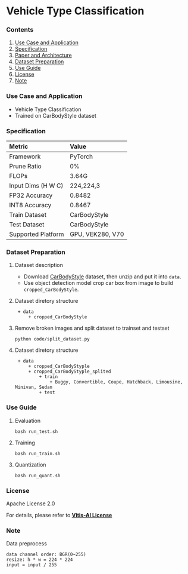 # Vehicle Type Classification


### Contents
1. [Use Case and Application](#Use-Case-and-Application)
2. [Specification](#Specification)
3. [Paper and Architecture](#Paper-and-Architecture)
4. [Dataset Preparation](#Dataset-Preparation)
5. [Use Guide](#Use-Guide)
6. [License](#License)
7. [Note](#Note)


### Use Case and Application

   - Vehicle Type Classification
   - Trained on CarBodyStyle dataset
   
   
### Specification

| Metric             | Value                                   |
| :----------------- | :-------------------------------------- |
| Framework          | PyTorch                                 |
| Prune Ratio        | 0%                                      |
| FLOPs              | 3.64G                                   |
| Input Dims (H W C) | 224,224,3                               |
| FP32 Accuracy      | 0.8482                                  |
| INT8 Accuracy      | 0.8467                                  |
| Train Dataset      | CarBodyStyle                            |
| Test Dataset       | CarBodyStyle                            |
| Supported Platform | GPU, VEK280, V70                        |
  
 
### Dataset Preparation

1. Dataset description
    - Download [CarBodyStyle](https://www.kaggle.com/datasets/darshan1504/car-body-style-dataset) dataset, then unzip and put it into `data`.
    - Use object detection model crop car box from image to build `cropped_CarBodyStyle`.

2. Dataset diretory structure
   ```
    + data
        + cropped_CarBodyStyle
    ```
3. Remove broken images and split dataset to trainset and testset
    ```
    python code/split_dataset.py
    ```
4. Dataset diretory structure
   ```
    + data
        + cropped_CarBodyStyple
        + cropped_CarBodyStyple_splited
            + train
                + Buggy, Convertible, Coupe, Hatchback, Limousine, Minivan, Sedan
            + test
    ```


### Use Guide

1. Evaluation
    ```shell
    bash run_test.sh
    ```
2. Training
    ```shell
    bash run_train.sh
    ```
3. Quantization
    ```shell
    bash run_quant.sh
    ```


### License

Apache License 2.0

For details, please refer to **[Vitis-AI License](https://github.com/Xilinx/Vitis-AI/blob/master/LICENSE)**


### Note

Data preprocess
  ```
  data channel order: BGR(0~255)                  
  resize: h * w = 224 * 224
  input = input / 255
  ``` 